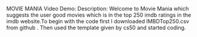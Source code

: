 MOVIE MANIA
Video Demo:
Description:
  Welcome to Movie Mania which suggests the user good movies which is in the top 250 imdb ratings in the imdb website.To begin with the code first I downloaded IMBDTop250.csv from github . Then used the template given by cs50 and started coding.
